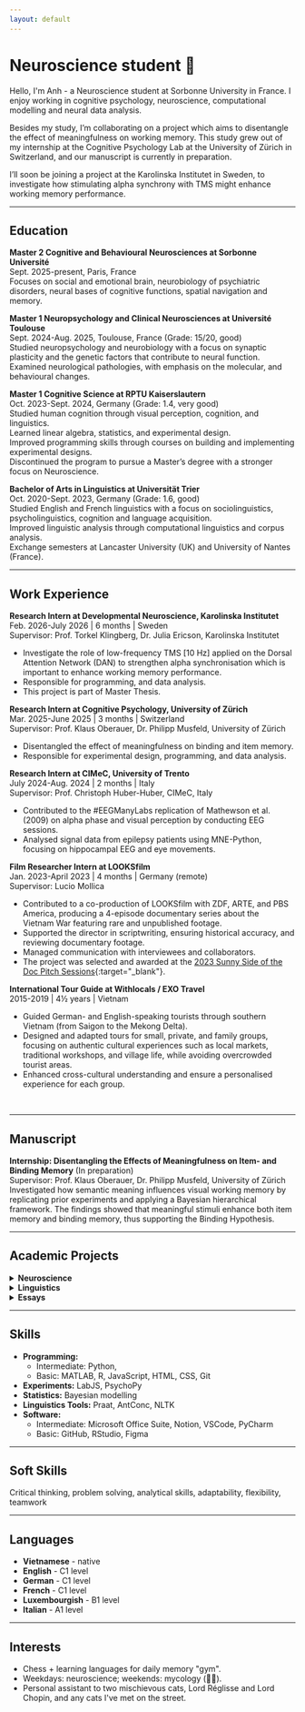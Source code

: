 ```yaml
---
layout: default
---
```

# Neuroscience student 🧠

Hello,  I'm Anh - a Neuroscience student at Sorbonne University in France. I enjoy working in cognitive psychology, neuroscience, computational modelling and neural data analysis.

Besides my study, I’m collaborating on a project which aims to disentangle the effect of meaningfulness on working memory. This study grew out of my internship at the Cognitive Psychology Lab at the University of Zürich in Switzerland, and our manuscript is currently in preparation.

I’ll soon be joining a project at the Karolinska Institutet in Sweden, to investigate how stimulating alpha synchrony with TMS might enhance working memory performance.

---

## Education
**Master 2 Cognitive and Behavioural Neurosciences at Sorbonne Université**<br>
<span class="meta">Sept. 2025-present, Paris, France</span><br>
Focuses on social and emotional brain, neurobiology of psychiatric disorders, neural bases of cognitive functions, spatial navigation and memory.

**Master 1 Neuropsychology and Clinical Neurosciences at Université Toulouse**<br>
<span class="meta">Sept. 2024-Aug. 2025, Toulouse, France (Grade: 15/20, good)</span><br>
Studied neuropsychology and neurobiology with a focus on synaptic plasticity and the genetic factors that contribute to neural function.<br>
Examined neurological pathologies, with emphasis on the molecular, and behavioural changes.<br>

**Master 1 Cognitive Science at RPTU Kaiserslautern**<br>
<span class="meta">Oct. 2023-Sept. 2024, Germany (Grade: 1.4, very good)</span><br>
Studied human cognition through visual perception, cognition, and linguistics.<br>
Learned linear algebra, statistics, and experimental design.<br>
Improved programming skills through courses on building and implementing experimental designs.<br>
Discontinued the program to pursue a Master’s degree with a stronger focus on Neuroscience.  <br>

**Bachelor of Arts in Linguistics at Universität Trier**<br>
<span class="meta">Oct. 2020-Sept. 2023, Germany (Grade: 1.6, good)</span><br>
Studied English and French linguistics with a focus on sociolinguistics, psycholinguistics, cognition and language acquisition.<br>
Improved linguistic analysis through computational linguistics and corpus analysis.<br>
Exchange semesters at Lancaster University (UK) and University of Nantes (France).

---

## Work Experience
**Research Intern at Developmental Neuroscience, Karolinska Institutet**<br>
<span class="meta">Feb. 2026-July 2026 | 6 months | Sweden</span><br>
Supervisor: Prof. Torkel Klingberg, Dr. Julia Ericson, Karolinska Institutet<br>
- Investigate the role of low-frequency TMS [10 Hz] applied on the Dorsal Attention Network (DAN) to strengthen alpha synchronisation which is important to enhance working memory performance.
- Responsible for programming, and data analysis.
- This project is part of Master Thesis.


**Research Intern at Cognitive Psychology, University of Zürich**<br>
<span class="meta">Mar. 2025-June 2025 | 3 months | Switzerland</span><br>
Supervisor: Prof. Klaus Oberauer, Dr. Philipp Musfeld, University of Zürich<br>
- Disentangled the effect of meaningfulness on binding and item memory.  
- Responsible for experimental design, programming, and data analysis.

**Research Intern at CIMeC, University of Trento**<br>
<span class="meta">July 2024-Aug. 2024 | 2 months | Italy</span><br>
Supervisor: Prof. Christoph Huber-Huber, CIMeC, Italy<br>
- Contributed to the #EEGManyLabs replication of Mathewson et al. (2009) on alpha phase and visual perception by conducting EEG sessions.  
- Analysed signal data from epilepsy patients using MNE-Python, focusing on hippocampal EEG and eye movements.

**Film Researcher Intern at LOOKSfilm**<br>
<span class="meta">Jan. 2023-April 2023 | 4 months | Germany (remote)</span><br>
Supervisor: Lucio Mollica<br>
- Contributed to a co-production of LOOKSfilm with ZDF, ARTE, and PBS America, producing a 4-episode documentary series about the Vietnam War featuring rare and unpublished footage.
- Supported the director in scriptwriting, ensuring historical accuracy, and reviewing documentary footage.
- Managed communication with interviewees and collaborators.
- The project was selected and awarded at the [2023 Sunny Side of the Doc Pitch Sessions](https://www.sunnysideofthedoc.com/palmares/official-selection-ssd23/){:target="_blank"}.

**International Tour Guide at Withlocals / EXO Travel**  
<span class="meta">2015-2019 | 4½ years | Vietnam </span><br>
- Guided German- and English-speaking tourists through southern Vietnam (from Saigon to the Mekong Delta).
- Designed and adapted tours for small, private, and family groups, focusing on authentic cultural experiences such as local markets, traditional workshops, and village life, while avoiding overcrowded tourist areas.
- Enhanced cross-cultural understanding and ensure a personalised experience for each group.
<br>

---

## Manuscript
**Internship: Disentangling the Effects of Meaningfulness on Item- and Binding Memory** (In preparation)<br>
Supervisor: Prof. Klaus Oberauer, Dr. Philipp Musfeld, University of Zürich<br>
Investigated how semantic meaning influences visual working memory by replicating prior experiments and applying a Bayesian hierarchical framework. The findings showed that meaningful stimuli enhance both item memory and binding memory, thus supporting the Binding Hypothesis.<br>

---

## Academic Projects

<details>
<summary><strong>Neuroscience</strong></summary>

<span class="project-title"><strong>Report: Assessment of Two Unknown Compounds in Depression-like and Anxiety Behaviour in Wild-Type SWISS Mice</strong></span><br>
<span class="meta">Seminar: Neuropharmacology (2024)</span><br>
Tested two novel compounds for antidepressant and anxiolytic effects in a murine model using behavioural paradigms (OFT, EPM, TST). Results suggested potential antidepressant properties for one compound, though further research is needed to confirm efficacy.<br>
<a href="/assets/files/Report_Neuropharmacology.pdf" title="Assessment of Two Unknown Compounds in Depression-like and Anxiety Behaviour in Wild-Type SWISS mice" target="_blank" rel="noopener noreferrer">
  <img src="/assets/icon/File.svg" class="icon" alt="File icon"> Read report (PDF)
</a><br>
<span class="tag">Murine Behavioural Experiments</span>
<span class="tag">ANOVA</span>
<span class="tag">JASP</span>
<br><br>

<span class="project-title"><strong>Report: Learning Behaviour in Bumblebees: An Analysis with a Control Group</strong></span><br>
<span class="meta">Seminar: Introduction to R language (2024)</span><br>
Analysed learning behaviour of bumblebees (Bombus terrestris) in a Y-maze using trajectory data from 187 trials. Results showed improved navigation speed and preference for reinforced cues over successive trials, establishing a baseline for stressor studies.<br>
<a href="/assets/files/learning_behaviour_bumblebee.pdf" title="Learning Behaviour in Bumblebees — An Analysis with a Control Group" target="_blank" rel="noopener noreferrer">
  <img src="/assets/icon/File.svg" class="icon" alt="File icon"> Read report (PDF)
</a><br><span class="tag">Animal Behavioural Data Analysis</span>
<span class="tag">R language</span><br><br>

<span class="project-title"><strong>Coding: Neurodata Analysis of Hippocampal Recordings - Preprocessing and Visualisation in Python</strong></span><br>
<span class="meta">Internship (2024)</span><br>
Supervisor: Dr. Christoph Huber-Huber, CIMeC<br>
Developing Python script to extract, preprocess, and visualise hippocampal LFP data from NWB files. Implemented filtering, event annotation, and channel selection to prepare data for time-locked analyses.<br>
<!--<a href="https://github.com/chsquare/tgazeieeg2/tree/anh" title="Neurodata Analysis of Hippocampal Recordings — GitHub" target="_blank" rel="noopener noreferrer">
  <img src="/assets/icon/github.svg" class="icon" alt="Repository icon"> Consult the project (GitHub)
</a><br>-->
<span class="tag">Python</span>
<span class="tag">MNE-Python</span>
<span class="tag">LFP Signal Processing</span>
<br><br>
</details>

<details>
<summary> <strong>Linguistics</strong></summary>

<span class="project-title"><strong>Les Gros Mots en français : quand la linguistique de corpus rencontre la sociolinguistique (English title: Swearing in French: when corpus linguistics meets sociolinguistics)</strong></span><br>
<span class="meta">Bachelor thesis, supervisor: Dr. Hanna Merk (2023)</span><br>
Analysed Quebec French swear word usage in the corpus of spoken Quebec French - CFPQ. Examined frequency, morphology, and euphemistic forms. Found that men swear more frequently overall, but women use swear words as often as men in same-sex conversations; women and older speakers favour euphemisms, and swearing peaks in speakers’ twenties.<br>
<a href="/assets/files/thesis_BA_0309.pdf" title="Read thesis (PDF)" target="_blank" rel="noopener noreferrer">
  <img src="/assets/icon/File.svg" class="icon" alt="File icon"> Read thesis (PDF)
</a><br>
<span class="tag">AntConc</span>
<span class="tag">Corpus Analysis</span>
<span class="tag">Sociolinguistics</span>
<br><br>

<span class="project-title"><strong>Computational Linguistic Analysis of Authentic and Deceptive Online Reviews</strong></span><br>
<span class="meta">Seminar: Forensic Linguistics (2023)</span><br>
Conducted a computational linguistics study comparing 300 fake and 300 real hotel reviews to identify linguistic markers of deception. Found differences in punctuation frequency, part-of-speech distributions (nouns, verbs), and distinctive n-gram patterns.<br>
<span class="tag">Python</span>
<span class="tag">Computational Linguistics</span>
<br>
<br>

<span class="project-title"><strong>Corpus-Based Sociolinguistic Analysis of the Swearword “Fuck” in Spoken British English</strong></span><br>
<span class="meta">Seminar: Corpus-based English Language Studies (2023)</span><br>
Analysed over 700 occurrences of the word 'fuck' and its variants in the BNC2014 corpus, showing that men use the word nearly twice as often as women, with the highest frequency among students and speakers aged 20–30. Frequent idiomatic patterns (e.g. 'fucking hell', 'what the fuck', 'fuck off') and auxiliary/emphatic uses were identified as the most common pragmatic functions.<br>
<a href="/assets/files/Ling326.pdf" title="Read report (PDF)" target="_blank" rel="noopener noreferrer">
  <img src="/assets/icon/File.svg" class="icon" alt="File icon"> Read report (PDF)
</a><br>
<span class="tag">BNClab</span>
<br><br>

<span class="project-title"><strong>Grammatical Functions of the Non-auxiliary *Can* in Singapore English Texting</strong></span><br>
<span class="meta">Seminar: Contact varieties of English (2022)</span><br>
Analysed 1,121 tokens of can from a Singaporean SMS corpus to investigate non-standard grammatical functions beyond auxiliary use. Found five distinct non-auxiliary roles (affirmative response, tag question, verb, discourse marker, serial verb), showing systematic substrate influence and identity-marking in Colloquial Singapore English.<br>
<a href="/assets/files/Ling501.pdf" title="Read report (PDF)" target="_blank" rel="noopener noreferrer">
  <img src="/assets/icon/File.svg" class="icon" alt="File icon"> Read report (PDF)
</a><br>
<span class="tag">Corpus Linguistics</span>
<span class="tag">Pragmatics</span>
<br>
<br>

<span class="project-title"><strong>The Combination of Gesture and Speech during Parent-Child Interaction: A Longitudinal Case Study</strong></span><br>
<span class="meta">Seminar: Semantics (2022)</span><br>
Analysed CHILDES video corpus of a monolingual British child (12–24 months) to examine gesture-speech use in natural parent-child interaction. Found that children gradually shift from imitating parental gestures to using them strategically for communication, with pointing strongly linked to early speech.<br>
<a href="/assets/files/Ling301.pdf" title="Read report (PDF)" target="_blank" rel="noopener noreferrer">
  <img src="/assets/icon/File.svg" class="icon" alt="File icon"> Read report (PDF)
</a><br>
<span class="tag">Corpus Analysis</span>
<br>
<br>
</details>

<details>
<summary> <strong>Essays</strong></summary>
<span class="project-title"><strong>Essay: Could Neanderthals speak?</strong></span><br>
<span class="meta">Seminar: Language Evolution and Origin (2023)</span><br>
Reviewed fossil anatomy, genetics, and archaeological records to evaluate Neanderthal speech and symbolic communication. Concluded that Neanderthals likely possessed some spoken language and symbolic behaviour, though not identical to modern humans.<br>
<a href="/assets/files/Ling229.pdf" title="Read essay (PDF)" target="_blank" rel="noopener noreferrer">
  <img src="/assets/icon/File.svg" class="icon" alt="File icon"> Read essay (PDF)
</a><br><br>

<span class="project-title"><strong>Essay: La modernité et Baudelaire (En: Modernity and Baudelaire)</strong></span><br>
<span class="meta">Seminar: Littérature française XIXe-XXe siècle – TD Baudelaire (2021)</span><br>
Reviewed the notion of modernity through Les fleurs du Mal through blending classical verse with a new aesthetic concepts in which beauty can arise from ugliness.<br>
<a href="/assets/files/Baudelaire.pdf" title="Read essay (PDF)" target="_blank" rel="noopener noreferrer">
  <img src="/assets/icon/File.svg" class="icon" alt="File icon"> Read essay (PDF)
</a><br><br>

<span class="project-title"><strong>Essay: Jaccottet et l’influence du haïku (En: Jaccottet and the influence of Haiku)</strong></span><br>
<span class="meta">Seminar: Littérature française (2020)</span><br>
Discussed how the delicate Japanese art of haiku influenced Philippe Jaccottet’s poetry, analysed how this inspiration appears even through the quiet harmony of his own style. A deep exploration of simplicity, light, and poetic clarity.
<br>
<a href="/assets/files/Jaccottet.pdf" title="Read essay (PDF)" target="_blank" rel="noopener noreferrer">
  <img src="/assets/icon/File.svg" class="icon" alt="File icon"> Read essay (PDF)
</a><br><br>

</details>

---

## Skills
- **Programming:**
   - Intermediate: Python,
   - Basic: MATLAB, R, JavaScript, HTML, CSS, Git<br>
- **Experiments:** LabJS, PsychoPy<br>
- **Statistics:** Bayesian modelling<br>
- **Linguistics Tools:** Praat, AntConc, NLTK<br>
- **Software:**
   - Intermediate: Microsoft Office Suite, Notion, VSCode, PyCharm
   - Basic: GitHub, RStudio, Figma<br>

---

## Soft Skills

Critical thinking, problem solving, analytical skills, adaptability, flexibility, teamwork

---

## Languages

- **Vietnamese** - native  
- **English** - C1 level  
- **German** - C1 level  
- **French** - C1 level  
- **Luxembourgish** - B1 level
- **Italian** - A1 level  

---

## Interests
- Chess + learning languages for daily memory "gym".
- Weekdays: neuroscience; weekends: mycology (🍄‍🟫).
- Personal assistant to two mischievous cats, Lord Réglisse and Lord Chopin, and any cats I've met on the street.

